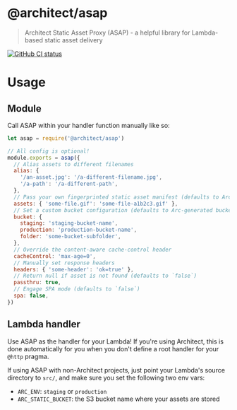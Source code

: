 # @architect/asap

>  Architect Static Asset Proxy (ASAP) - a helpful library for Lambda-based static asset delivery

[![GitHub CI status](https://github.com/architect/asap/workflows/Node%20CI/badge.svg)](https://github.com/architect/asap/actions?query=workflow%3A%22Node+CI%22)

# Usage

## Module

Call ASAP within your handler function manually like so:

```javascript
let asap = require('@architect/asap')

// All config is optional!
module.exports = asap({
  // Alias assets to different filenames
  alias: {
    '/an-asset.jpg': '/a-different-filename.jpg',
    '/a-path': '/a-different-path',
  },
  // Pass your own fingerprinted static asset manifest (defaults to Arc-generated static.json)
  assets: { 'some-file.gif': 'some-file-a1b2c3.gif' },
  // Set a custom bucket configuration (defaults to Arc-generated buckets)
  bucket: {
    staging: 'staging-bucket-name',
    production: 'production-bucket-name',
    folder: 'some-bucket-subfolder',
  },
  // Override the content-aware cache-control header
  cacheControl: 'max-age=0',
  // Manually set response headers
  headers: { 'some-header': 'ok=true' },
  // Return null if asset is not found (defaults to `false`)
  passthru: true,
  // Engage SPA mode (defaults to `false`)
  spa: false,
})
```


## Lambda handler

Use ASAP as the handler for your Lambda! If you're using Architect, this is done automatically for you when you don't define a root handler for your `@http` pragma.

If using ASAP with non-Architect projects, just point your Lambda's source directory to `src/`, and make sure you set the following two env vars:
- `ARC_ENV`: `staging` or `production`
- `ARC_STATIC_BUCKET`: the S3 bucket name where your assets are stored

